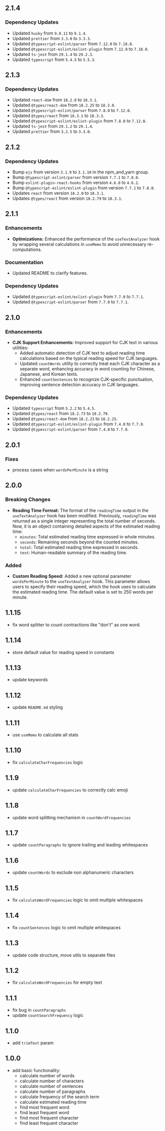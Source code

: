 ## 2.1.4

### Dependency Updates

- Updated `husky` from `9.0.11` to `9.1.4`.
- Updated `prettier` from `3.3.0` to `3.3.3`.
- Updated `@typescript-eslint/parser` from `7.12.0` to `7.18.0`.
- Updated `@typescript-eslint/eslint-plugin` from `7.12.0` to `7.18.0`.
- Updated `ts-jest` from `29.1.4` to `29.2.3`.
- Updated `typescript` from `5.4.5` to `5.5.3`.

## 2.1.3

### Dependency Updates

- Updated `react-dom` from `18.2.0` to `18.3.1`.
- Updated `@types/react-dom` from `18.2.25` to `18.3.0`.
- Updated `@typescript-eslint/parser` from `7.8.0` to `7.12.0`.
- Updated `@types/react` from `18.3.1` to `18.3.3`.
- Updated `@typescript-eslint/eslint-plugin` from `7.8.0` to `7.12.0`.
- Updated `ts-jest` from `29.1.2` to `29.1.4`.
- Updated `prettier` from `3.2.5` to `3.3.0`.

## 2.1.2

### Dependency Updates

- Bump `ejs` from version `3.1.9` to `3.1.10` in the npm_and_yarn group.
- Bump `@typescript-eslint/parser` from version `7.7.1` to `7.8.0`.
- Bump `eslint-plugin-react-hooks` from version `4.6.0` to `4.6.2`.
- Bump `@typescript-eslint/eslint-plugin` from version `7.7.1` to `7.8.0`.
- Updates `react` from version `18.2.0` to `18.3.1`.
- Updates `@types/react` from version `18.2.79` to `18.3.1`.

## 2.1.1

### Enhancements

- **Optimizations:** Enhanced the performance of the `useTextAnalyzer` hook by wrapping several calculations in `useMemo` to avoid unnecessary re-computations.

### Documentation

- Updated README to clarify features.

### Dependency Updates

- Updated `@typescript-eslint/eslint-plugin` from `7.7.0` to `7.7.1`.
- Updated `@typescript-eslint/parser` from `7.7.0` to `7.7.1`.

## 2.1.0

### Enhancements

- **CJK Support Enhancements:** Improved support for CJK text in various utilities:
  - Added automatic detection of CJK text to adjust reading time calculations based on the typical reading speed for CJK languages.
  - Updated `countWords` utility to correctly treat each CJK character as a separate word, enhancing accuracy in word counting for Chinese, Japanese, and Korean texts.
  - Enhanced `countSentences` to recognize CJK-specific punctuation, improving sentence detection accuracy in CJK languages.

### Dependency Updates

- Updated `typescript` from `5.2.2` to `5.4.5`.
- Updated `@types/react` from `18.2.73` to `18.2.79`.
- Updated `@types/react-dom` from `18.2.23` to `18.2.25`.
- Updated `@typescript-eslint/eslint-plugin` from `7.4.0` to `7.7.0`.
- Updated `@typescript-eslint/parser` from `7.4.0` to `7.7.0`.

## 2.0.1

### Fixes

- process cases when `wordsPerMinute` is a string

## 2.0.0

### Breaking Changes

- **Reading Time Format:** The format of the `readingTime` output in the `useTextAnalyzer` hook has been modified. Previously, `readingTime` was returned as a single integer representing the total number of seconds. Now, it is an object containing detailed aspects of the estimated reading time:
  - `minutes`: Total estimated reading time expressed in whole minutes.
  - `seconds`: Remaining seconds beyond the counted minutes.
  - `total`: Total estimated reading time expressed in seconds.
  - `text`: Human-readable summary of the reading time.

### Added

- **Custom Reading Speed:** Added a new optional parameter `wordsPerMinute` to the `useTextAnalyzer` hook. This parameter allows users to specify their reading speed, which the hook uses to calculate the estimated reading time. The default value is set to 250 words per minute.

## 1.1.15

- fix word splitter to count contractions like "don't" as one word.

## 1.1.14

- store default value for reading speed in constants

## 1.1.13

- update keywords

## 1.1.12

- update `README.md` styling

## 1.1.11

- use `useMemo` to calculate all stats

## 1.1.10

- fix `calculateCharFrequencies` logic

## 1.1.9

- update `calculateCharFrequencies` to correctly calc emoji

## 1.1.8

- update word splitting mechanism in `countWordFrequencies`

## 1.1.7

- update `countParagraphs` to ignore trailing and leading whitespaces

## 1.1.6

- update `countWords` to exclude non alphanumeric characters

## 1.1.5

- fix `calculateWordFrequencies` logic to omit multiple whitespaces

## 1.1.4

- fix `countSentences` logic to omit multiple whitespaces

## 1.1.3

- update code structure, move utils to separate files

## 1.1.2

- fix `calculateWordFrequencies` for empty text

## 1.1.1

- fix bug in `countParagraphs`
- update `countSearchFrequency` logic

## 1.1.0

- add `trimText` param

## 1.0.0

- add basic functionality:
  - calculate number of words
  - calculate number of characters
  - calculate number of sentences
  - calculate number of paragraphs
  - calculate frequency of the search term
  - calculate estimated reading time
  - find most frequent word
  - find least frequent word
  - find most frequent character
  - find least frequent character
